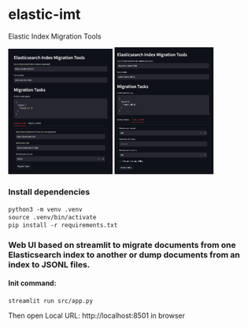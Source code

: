 # elastic-imt
Elastic Index Migration Tools


<img src="/imgs/indexer.jpg?raw=true" alt="Indexer" title="Indexer" width="42%" height="42%"> <img src="/imgs/dumper.jpg?raw=true" alt="JSONL Dumper" title="JSONL Dumper" width="40%" height="40%">


### Install dependencies
```
python3 -m venv .venv
source .venv/bin/activate
pip install -r requirements.txt
```

### Web UI based on streamlit to migrate documents from one Elasticsearch index to another or dump documents from an index to JSONL files.
#### Init command:

```
streamlit run src/app.py
```
Then open Local URL: http://localhost:8501 in browser
